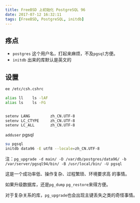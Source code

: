 ```yaml
---
title: FreeBSD 上初始化 PostgreSQL 96
date: 2017-07-12 16:32:11
tags: [FreeBSD, PostgreSQL, initdb]
---
```


## 疼点
* `postgres` 这个用户名，打起来麻烦，不及`pgsql`方便。
* `initdb` 出来的库默认是英文的

## 设置

```bash
ee /etc/csh.cshrc

alias ll	ls -lAF
alias ls	ls -FG


setenv LANG         zh_CN.UTF-8
setenv LC_CTYPE     zh_CN.UTF-8
setenv LC_ALL       zh_CN.UTF-8
```

`adduser` pgsql

```bash
su pgsql
initdb data96 -E utf8 --locale=zh_CN.UTF-8
```

注：`pg_upgrade -d main/ -D /var/db/postgres/data96/ -b /var/server/pgsql94/bin/ -B /usr/local/bin/ -U pgsql`

这是一个成功率低、操作复杂、过程繁琐、环境要求高 的事情。

如果升级数据库，还是`pg_dump` `pg_restore`来得方便。

对于复杂关系的库，`pg_upgrade`也会出现主键丢失之类的奇怪事情。